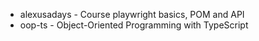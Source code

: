 - alexusadays - Course playwright basics, POM and API
- oop-ts - Object-Oriented Programming with TypeScript
